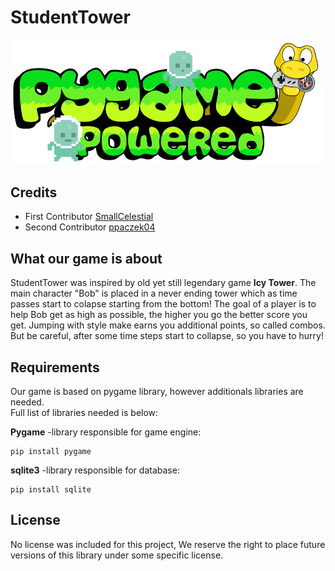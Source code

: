 # StudentTower 
![Pygame logo](docs/pygame_powered.png)  

## Credits
- First Contributor [SmallCelestial](https://github.com/SmallCelestial)  
- Second Contributor [ppaczek04](https://github.com/ppaczek04)
  
## What our game is about
StudentTower was inspired by old yet still legendary game **Icy Tower**. 
The main character "Bob" is placed in a never ending tower which as time passes start to colapse  starting from the bottom!
The goal of a player is to help Bob get as high as possible, the higher you go the better score you get. Jumping with style make 
earns you additional points, so called combos. But be careful, after some time steps start to collapse, so you have to hurry!

## Requirements
Our game is based on pygame library, however additionals libraries are needed.  
Full list of libraries needed is below:  
  
**Pygame** -library responsible for game engine:
```
pip install pygame
```
**sqlite3** -library responsible for database:
```
pip install sqlite
```

## License 
No license was included for this project, We reserve the right to place future versions of this library under some specific license.
 
